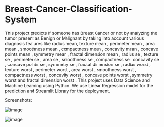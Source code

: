 # Breast-Cancer-Classification-System
This project predicts if someone has Breast Cancer or not by analyzing the tumor present as Benign or Malignant by taking into account various diagnosis features like radius  mean, texture  mean , perimeter  mean , area  mean , smoothness  mean , compactness  mean , concavity  mean , concave points  mean , symmetry  mean , fractal  dimension  mean , radius  se , texture  se , perimeter  se , area  se , smoothness  se , compactness  se , concavity  se , concave points  se , symmetry  se , fractal  dimension  se , radius  worst , texture  worst , perimeter  worst , area  worst , smoothness  worst , compactness  worst , concavity  worst , concave points  worst , symmetry  worst and fractal  dimension  worst . This project uses Data Science and Machine Learning using Python. We use Linear Regression model for the prediction and Streamlit Library for the deployment.

Screenshots:

![image](https://user-images.githubusercontent.com/67221939/149081167-1c26c14a-5558-4dab-a2dd-94398066a8fa.png)

![image](https://user-images.githubusercontent.com/67221939/149081190-8cb415ee-1ea9-4e1a-94dd-8996d8ca7b1a.png)
